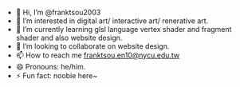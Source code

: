 - 👋 Hi, I’m @franktsou2003
- 👀 I’m interested in digital art/ interactive art/ renerative art.
- 🌱 I’m currently learning glsl language vertex shader and fragment shader and also website design.
- 💞️ I’m looking to collaborate on website design.
- 📫 How to reach me franktsou.en10@nycu.edu.tw
- 😄 Pronouns: he/him.
- ⚡ Fun fact: noobie here~

<!---
franktsou2003/franktsou2003 is a ✨ special ✨ repository because its `README.md` (this file) appears on your GitHub profile.
You can click the Preview link to take a look at your changes.
--->
